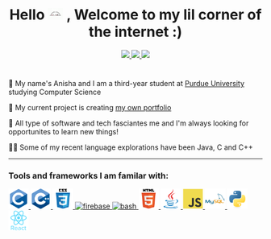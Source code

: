 <h1 align="center"> Hello <img src="hello.gif" width=30px> , Welcome to my lil corner of the internet :) </h1> 

<p align="center">
<a href="https://www.linkedin.com/in/joanisha/"><img src="https://img.shields.io/badge/LinkedIn-0A66C2?logo=linkedin&logoColor=white&style=for-the-badge"> </a>
<a href="https://github.com/anishajoshi"> <img src="https://img.shields.io/github/followers/anishajoshi?logo=github&style=for-the-badge" </a>
<a href="mailto:joshianisha15@gmail.com"><img src="https://img.shields.io/badge/GMAIL-EA4335?logo=gmail&logoColor=white&style=for-the-badge"> </a>
</p>

<!-- i wish i knew a better way to make a simple line -->
<h1></h1>

<p> 🚂 My name's Anisha and I am a third-year student at <a href="https://www.cs.purdue.edu/"> Purdue University </a> studying Computer Science </p>
<p> 🔭 My current project is creating <a href="https://anishajoshi.github.io/"> my own portfolio </a> </p>
<p> 🌱 All type of software and tech fasciantes me and I'm always looking for  opportunites to learn new things! </p>
<p> 👩‍💻 Some of my recent language explorations have been Java, C and C++ </p>

---

<!-- tools and frameworks logos -->

<h3 align="left">Tools and frameworks I am familar with: </h3>
<p align="left"> <a href="https://www.cprogramming.com/" target="_blank" rel="noreferrer"> <img src="https://raw.githubusercontent.com/devicons/devicon/master/icons/c/c-original.svg" alt="c" width="40" height="40"/> </a> <a href="https://www.w3schools.com/cpp/" target="_blank" rel="noreferrer"> <img src="https://raw.githubusercontent.com/devicons/devicon/master/icons/cplusplus/cplusplus-original.svg" alt="cplusplus" width="40" height="40"/> </a> <a href="https://www.w3schools.com/css/" target="_blank" rel="noreferrer"> <img src="https://raw.githubusercontent.com/devicons/devicon/master/icons/css3/css3-original-wordmark.svg" alt="css3" width="40" height="40"/> </a> <a href="https://firebase.google.com/" target="_blank" rel="noreferrer"> <img src="https://www.vectorlogo.zone/logos/firebase/firebase-icon.svg" alt="firebase" width="40" height="40"/> </a> <a href="https://www.gnu.org/software/bash/" target="_blank" rel="noreferrer"> <img src="https://www.vectorlogo.zone/logos/gnu_bash/gnu_bash-icon.svg" alt="bash" width="40" height="40"/> </a>  <a href="https://www.w3.org/html/" target="_blank" rel="noreferrer"> <img src="https://raw.githubusercontent.com/devicons/devicon/master/icons/html5/html5-original-wordmark.svg" alt="html5" width="40" height="40"/> </a> <a href="https://www.java.com" target="_blank" rel="noreferrer"> <img src="https://raw.githubusercontent.com/devicons/devicon/master/icons/java/java-original.svg" alt="java" width="40" height="40"/> </a> <a href="https://developer.mozilla.org/en-US/docs/Web/JavaScript" target="_blank" rel="noreferrer"> <img src="https://raw.githubusercontent.com/devicons/devicon/master/icons/javascript/javascript-original.svg" alt="javascript" width="40" height="40"/> </a> <a href="https://www.mysql.com/" target="_blank" rel="noreferrer"> <img src="https://raw.githubusercontent.com/devicons/devicon/master/icons/mysql/mysql-original-wordmark.svg" alt="mysql" width="40" height="40"/> </a> <a href="https://www.python.org" target="_blank" rel="noreferrer"> <img src="https://raw.githubusercontent.com/devicons/devicon/master/icons/python/python-original.svg" alt="python" width="40" height="40"/> </a> <a href="https://reactjs.org/" target="_blank" rel="noreferrer"> <img src="https://raw.githubusercontent.com/devicons/devicon/master/icons/react/react-original-wordmark.svg" alt="react" width="40" height="40"/> </a> </p>

